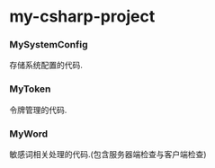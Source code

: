 # my-csharp-project


### MySystemConfig
存储系统配置的代码.


### MyToken
令牌管理的代码.


### MyWord
敏感词相关处理的代码.(包含服务器端检查与客户端检查)
